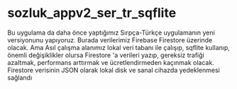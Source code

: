 # sozluk_appv2_ser_tr_sqflite

Bu uygulama da daha önce yaptığımız Sırpça-Türkçe uygulamanın
yeni versiyonunu yapıyoruz. Burada verilerimiz Firebase Firestore
üzerinde olacak. Ama Asıl çalışma alanımız lokal veri tabanı ile çalışıp,
sqflite kullanıp, önemli değişiklikler olursa Firestore 'a verileri yazıp,
gereksiz trafiği azaltmak, performans arttırmak ve ücretlendirmeden kaçınmak olacak.
Firestore verisinin JSON olarak lokal disk ve sanal cihazda yedeklenmesi sağlandı
